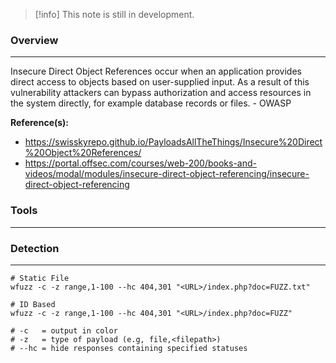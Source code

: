 
>[!info]
>This note is still in development.

### Overview
---
Insecure Direct Object References occur when an application provides direct access to objects based on user-supplied input. As a result of this vulnerability attackers can bypass authorization and access resources in the system directly, for example database records or files. - OWASP

**Reference(s):** 
- https://swisskyrepo.github.io/PayloadsAllTheThings/Insecure%20Direct%20Object%20References/
- https://portal.offsec.com/courses/web-200/books-and-videos/modal/modules/insecure-direct-object-referencing/insecure-direct-object-referencing
### Tools
---


### Detection
---

```
# Static File
wfuzz -c -z range,1-100 --hc 404,301 "<URL>/index.php?doc=FUZZ.txt"

# ID Based
wfuzz -c -z range,1-100 --hc 404,301 "<URL>/index.php?doc=FUZZ"

# -c   = output in color
# -z   = type of payload (e.g, file,<filepath>)
# --hc = hide responses containing specified statuses
```